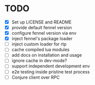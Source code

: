 # TODO

* [X] Set up LICENSE and README
* [X] provide default fennel version
* [X] configure fennel version via env
* [X] inject fennel's package loader
* [ ] inject custom loader for rtp
* [ ] cache compiled lua modules
* [ ] add docs on installation and usage
* [ ] ignore cache in dev-mode?
* [ ] support independent development env
* [ ] e2e testing inside pristine test process
* [ ] Conjure client over RPC
